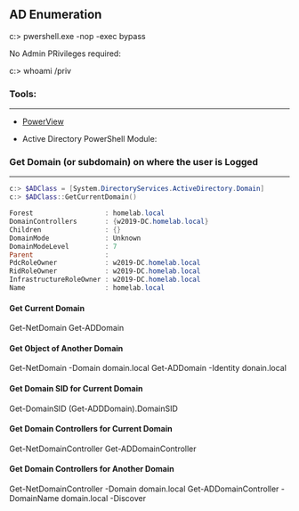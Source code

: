 ## AD Enumeration

c:> pwershell.exe -nop -exec bypass

No Admin PRivileges required:

c:> whoami /priv

### Tools:
---

- [PowerView](https://github.com/PowerShellMafia/PowerSploit/blob/master/Recon/PowerView.ps1)

- Active Directory PowerShell Module:

### Get Domain (or subdomain) on where the user is Logged
---
```powershell
c:> $ADClass = [System.DirectoryServices.ActiveDirectory.Domain]
c:> $ADClass::GetCurrentDomain()

Forest                  : homelab.local
DomainControllers       : {w2019-DC.homelab.local}
Children                : {}
DomainMode              : Unknown
DomainModeLevel         : 7
Parent                  :
PdcRoleOwner            : w2019-DC.homelab.local
RidRoleOwner            : w2019-DC.homelab.local
InfrastructureRoleOwner : w2019-DC.homelab.local
Name                    : homelab.local
```

#### Get Current Domain
Get-NetDomain
Get-ADDomain

#### Get Object of Another Domain
Get-NetDomain -Domain domain.local
Get-ADDomain -Identity donain.local

#### Get Domain SID for Current Domain
Get-DomainSID
(Get-ADDDomain).DomainSID

#### Get Domain Controllers for Current Domain
Get-NetDomainController
Get-ADDomainController

#### Get Domain Controllers for Another Domain
Get-NetDomainController -Domain domain.local
Get-ADDomainController -DomainName domain.local -Discover